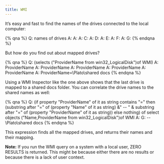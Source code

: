 ```yaml
---
title: WMI
---
```


It’s easy and fast to find the names of the drives connected to the local computer:

{% qna %}
Q: names of drives
A: A:
A: C:
A: D:
A: E:
A: F:
A: G:
{% endqna %}

But how do you find out about mapped drives?

{% qna %}
Q: (selects ("ProviderName from win32_LogicalDisk")of WMI)
A: ProviderName
A: ProviderName
A: ProviderName
A: ProviderName
A: ProviderName
A: ProviderName=\\Plato\shared docs
{% endqna %}

Using a WMI Inspector like the one above shows that the last drive is mapped to a shared docs folder. You can correlate the drive names to the shared names as well:

{% qna %}
Q: (if property "ProviderName" of it as string contains "=" then (substring after "=" of (property "Name" of it as string) &" -- " & substring after "=" of (property "ProviderName" of it as string)) else nothing) of select objects ("Name,ProviderName from win32_LogicalDisk")of WMI
A: G: -- \\Plato\shared docs
{% endqna %}

This expression finds all the mapped drives, and returns their names and their mapping.

**Note:** If you run the WMI query on a system with a local user, ZERO RESULTS is returned. This might be because either there are no results or because there is a lack of user context.


